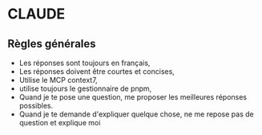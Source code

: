 # CLAUDE

## Règles générales
- Les réponses sont toujours en français,
- Les réponses doivent être courtes et concises,
- Utilise le MCP context7,
- utilise toujours le gestionnaire de pnpm, 
- Quand je te pose une question, me proposer les meilleures réponses possibles.
- Quand je te demande d'expliquer quelque chose, ne me repose pas de question et explique moi